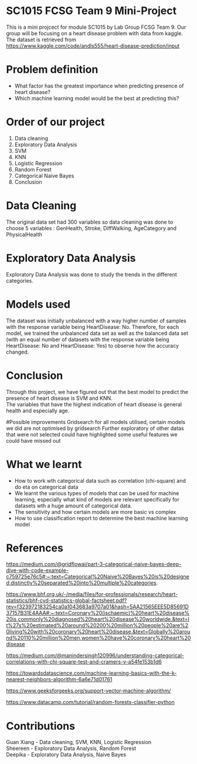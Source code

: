 # SC1015 FCSG Team 9 Mini-Project
This is a mini projcect for module SC1015 by Lab Group FCSG Team 9.
Our group will be focusing on a heart disease problem with data from kaggle.
The dataset is retrieved from https://www.kaggle.com/code/andls555/heart-disease-prediction/input

# Problem definition
- What factor has the greatest importance when predicting presence of heart disease?
- Which machine learning model would be the best at predicting this?

# Order of our project
1. Data cleaning
2. Exploratory Data Analysis
3. SVM
4. KNN
5. Logistic Regression
6. Random Forest
7. Categorical Naive Bayes
8. Conclusion

# Data Cleaning
The original data set had 300 variables so data cleaning was done to choose 5 variables : GenHealth, Stroke, DiffWalking, AgeCategory and PhysicalHealth

# Exploratory Data Analysis
Exploratory Data Analysis was done to study the trends in the different categories.

# Models used
The dataset was initially unbalanced with a way higher number of samples with the response variable being HeartDisease: No. Therefore, for each model, we trained the unbalanced data set as well as the balanced data set (with an equal number of datasets with the response variable being HeartDisease: No and HeartDisease: Yes) to observe how the accuracy changed. 

# Conclusion
Through this project, we have figured out that the best model to predict the presence of heart disease is SVM and KNN.  <br>
The variables that have the highest indication of heart disease is general health and especially age.

#Possible improvements
Gridsearch for all models utilised, certain models we did are not optimised by gridsearch
Further exploratory of other datas that were not selected could have highlighted some useful features we could have missed out

# What we learnt
- How to work wth categorical data such as correlation (chi-square) and do eta on categorical data
- We learnt the various types of models that can be used for machine learning, especially what kind of models are relevant specifically for datasets wth a huge amount of categorical data.
- The sensitivity and how certain models are more basic vs complex
- How to use classification report to determine the best machine learning model
  

# References

https://medium.com/@gridflowai/part-3-categorical-naive-bayes-deep-dive-with-code-example-c759725e76c5#:~:text=Categorical%20Naive%20Bayes%20is%20designed,distinctly%20separated%20into%20multiple%20categories. <br>

https://www.bhf.org.uk/-/media/files/for-professionals/research/heart-statistics/bhf-cvd-statistics-global-factsheet.pdf?rev=f323972183254ca0a1043683a9707a01&hash=5AA21565EEE5D85691D37157B31E4AAA#:~:text=Coronary%20(ischaemic)%20heart%20disease%20is,commonly%20diagnosed%20heart%20disease%20worldwide.&text=It%27s%20estimated%20around%20200%20million%20people%20are%20living%20with%20coronary%20heart%20disease.&text=Globally%20around%20110%20million%20men,women%20have%20coronary%20heart%20disease  <br>

https://medium.com/@manindersingh120996/understanding-categorical-correlations-with-chi-square-test-and-cramers-v-a54fe153b1d6<br>

https://towardsdatascience.com/machine-learning-basics-with-the-k-nearest-neighbors-algorithm-6a6e71d01761<br>

https://www.geeksforgeeks.org/support-vector-machine-algorithm/<br>

https://www.datacamp.com/tutorial/random-forests-classifier-python  <br>

# Contributions
Guan Xiang - Data cleaning, SVM, KNN, Logistic Regression <br>
Sheereen - Exploratory Data Analysis, Random Forest <br>
Deepika - Exploratory Data Analysis, Naive Bayes <br>


